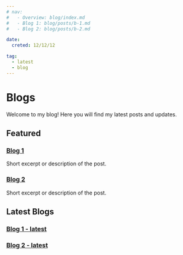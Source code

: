 ```yaml
---
# nav:
#   - Overview: blog/index.md 
#   - Blog 1: blog/posts/b-1.md
#   - Blog 2: blog/posts/b-2.md

date:
  creted: 12/12/12

tag:
  - latest
  - blog
---
```


# Blogs

Welcome to my blog! Here you will find my latest posts and updates.

## Featured

### [Blog 1](posts/b-1.md)

Short excerpt or description of the post.

### [Blog 2](posts/b-2.md)

Short excerpt or description of the post.

## Latest Blogs

### [Blog 1 - latest](posts/b-1.md)

### [Blog 2 - latest](posts/b-2.md)
